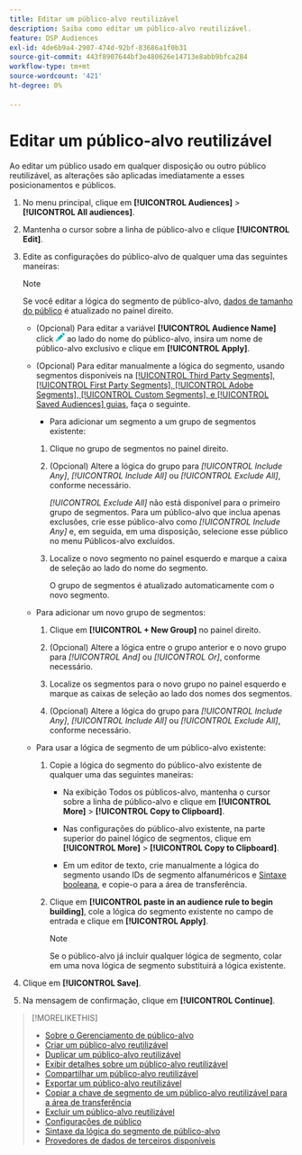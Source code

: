 ```yaml
---
title: Editar um público-alvo reutilizável
description: Saiba como editar um público-alvo reutilizável.
feature: DSP Audiences
exl-id: 4de6b9a4-2907-474d-92bf-83686a1f0b31
source-git-commit: 443f8907644bf3e480626e14713e8abb9bfca284
workflow-type: tm+mt
source-wordcount: '421'
ht-degree: 0%

---
```


# Editar um público-alvo reutilizável

Ao editar um público usado em qualquer disposição ou outro público reutilizável, as alterações são aplicadas imediatamente a esses posicionamentos e públicos.<!-- verify -->

1. No menu principal, clique em **[!UICONTROL Audiences]** > **[!UICONTROL All audiences]**.

1. Mantenha o cursor sobre a linha de público-alvo e clique **[!UICONTROL Edit]**.

1. Edite as configurações do público-alvo de qualquer uma das seguintes maneiras:

   >[!NOTE]
   >
   >Se você editar a lógica do segmento de público-alvo, [dados de tamanho do público](audience-about.md) é atualizado no painel direito.

   * (Opcional) Para editar a variável **[!UICONTROL Audience Name]** click ![Editar](/help/dsp/assets/edit.png) ao lado do nome do público-alvo, insira um nome de público-alvo exclusivo e clique em **[!UICONTROL Apply]**.

   * (Opcional) Para editar manualmente a lógica do segmento, usando segmentos disponíveis na [[!UICONTROL Third Party Segments], [!UICONTROL First Party Segments], [!UICONTROL Adobe Segments], [!UICONTROL Custom Segments], e [!UICONTROL Saved Audiences] guias](audience-settings.md), faça o seguinte.

      * Para adicionar um segmento a um grupo de segmentos existente:
      1. Clique no grupo de segmentos no painel direito.

      1. (Opcional) Altere a lógica do grupo para *[!UICONTROL Include Any]*, *[!UICONTROL Include All]* ou *[!UICONTROL Exclude All]*, conforme necessário.

         *[!UICONTROL Exclude All]* não está disponível para o primeiro grupo de segmentos. Para um público-alvo que inclua apenas exclusões, crie esse público-alvo como *[!UICONTROL Include Any]* e, em seguida, em uma disposição, selecione esse público no menu Públicos-alvo excluídos.

      1. Localize o novo segmento no painel esquerdo e marque a caixa de seleção ao lado do nome do segmento.

         O grupo de segmentos é atualizado automaticamente com o novo segmento.
   * Para adicionar um novo grupo de segmentos:

      1. Clique em **[!UICONTROL + New Group]** no painel direito.

      1. (Opcional) Altere a lógica entre o grupo anterior e o novo grupo para *[!UICONTROL And]* ou *[!UICONTROL Or]*, conforme necessário.

      1. Localize os segmentos para o novo grupo no painel esquerdo e marque as caixas de seleção ao lado dos nomes dos segmentos.

      1. (Opcional) Altere a lógica do grupo para *[!UICONTROL Include Any]*, *[!UICONTROL Include All]* ou *[!UICONTROL Exclude All]*, conforme necessário.
   * Para usar a lógica de segmento de um público-alvo existente:

      1. Copie a lógica do segmento do público-alvo existente de qualquer uma das seguintes maneiras:

         * Na exibição Todos os públicos-alvo, mantenha o cursor sobre a linha de público-alvo e clique em **[!UICONTROL More]** > **[!UICONTROL Copy to Clipboard]**.

         * Nas configurações do público-alvo existente, na parte superior do painel lógico de segmentos, clique em **[!UICONTROL More]** > **[!UICONTROL Copy to Clipboard]**.

         * Em um editor de texto, crie manualmente a lógica do segmento usando IDs de segmento alfanuméricos e [Sintaxe booleana](audience-segment-logic-syntax.md), e copie-o para a área de transferência.
      1. Clique em **[!UICONTROL paste in an audience rule to begin building]**, cole a lógica do segmento existente no campo de entrada e clique em **[!UICONTROL Apply]**.

         >[!NOTE]
         >
         >Se o público-alvo já incluir qualquer lógica de segmento, colar em uma nova lógica de segmento substituirá a lógica existente.





1. Clique em **[!UICONTROL Save]**.

1. Na mensagem de confirmação, clique em **[!UICONTROL Continue]**.

>[!MORELIKETHIS]
>
>* [Sobre o Gerenciamento de público-alvo](audience-about.md)
>* [Criar um público-alvo reutilizável](reusable-audience-create.md)
>* [Duplicar um público-alvo reutilizável](reusable-audience-duplicate.md)
>* [Exibir detalhes sobre um público-alvo reutilizável](reusable-audience-view-details.md)
>* [Compartilhar um público-alvo reutilizável](reusable-audience-share.md)
>* [Exportar um público-alvo reutilizável](reusable-audience-export.md)
>* [Copiar a chave de segmento de um público-alvo reutilizável para a área de transferência](reusable-audience-clipboard.md)
>* [Excluir um público-alvo reutilizável](reusable-audience-delete.md)
>* [Configurações de público](audience-settings.md)
>* [Sintaxe da lógica do segmento de público-alvo](audience-segment-logic-syntax.md)
>* [Provedores de dados de terceiros disponíveis](third-party-data-providers.md)

